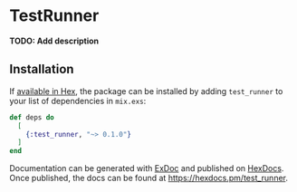 # TestRunner

**TODO: Add description**

## Installation

If [available in Hex](https://hex.pm/docs/publish), the package can be installed
by adding `test_runner` to your list of dependencies in `mix.exs`:

```elixir
def deps do
  [
    {:test_runner, "~> 0.1.0"}
  ]
end
```

Documentation can be generated with [ExDoc](https://github.com/elixir-lang/ex_doc)
and published on [HexDocs](https://hexdocs.pm). Once published, the docs can
be found at <https://hexdocs.pm/test_runner>.

